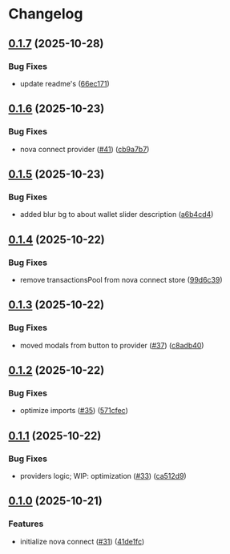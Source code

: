 # Changelog

## [0.1.7](https://github.com/TuwaIO/nova-uikit/compare/nova-connect-v0.1.6...nova-connect-v0.1.7) (2025-10-28)


### Bug Fixes

* update readme's ([66ec171](https://github.com/TuwaIO/nova-uikit/commit/66ec171b893020c077fa239a342248c3b3809dd9))

## [0.1.6](https://github.com/TuwaIO/nova-uikit/compare/nova-connect-v0.1.5...nova-connect-v0.1.6) (2025-10-23)


### Bug Fixes

* nova connect provider ([#41](https://github.com/TuwaIO/nova-uikit/issues/41)) ([cb9a7b7](https://github.com/TuwaIO/nova-uikit/commit/cb9a7b7a947d15d5088972b66c9a93bca8b71eaa))

## [0.1.5](https://github.com/TuwaIO/nova-uikit/compare/nova-connect-v0.1.4...nova-connect-v0.1.5) (2025-10-23)


### Bug Fixes

* added blur bg to about wallet slider description ([a6b4cd4](https://github.com/TuwaIO/nova-uikit/commit/a6b4cd42ae73619fb4e71b5b0bd64af084ce09f1))

## [0.1.4](https://github.com/TuwaIO/nova-uikit/compare/nova-connect-v0.1.3...nova-connect-v0.1.4) (2025-10-22)


### Bug Fixes

* remove transactionsPool from nova connect store ([99d6c39](https://github.com/TuwaIO/nova-uikit/commit/99d6c3943bea6839c7beb4c4c58514f08456d7b4))

## [0.1.3](https://github.com/TuwaIO/nova-uikit/compare/nova-connect-v0.1.2...nova-connect-v0.1.3) (2025-10-22)


### Bug Fixes

* moved modals from button to provider ([#37](https://github.com/TuwaIO/nova-uikit/issues/37)) ([c8adb40](https://github.com/TuwaIO/nova-uikit/commit/c8adb40832adf4e989f78131d8760e2f135d1e23))

## [0.1.2](https://github.com/TuwaIO/nova-uikit/compare/nova-connect-v0.1.1...nova-connect-v0.1.2) (2025-10-22)


### Bug Fixes

* optimize imports ([#35](https://github.com/TuwaIO/nova-uikit/issues/35)) ([571cfec](https://github.com/TuwaIO/nova-uikit/commit/571cfec7cf7252eb4c4e0a4ab267a4adc8c7257b))

## [0.1.1](https://github.com/TuwaIO/nova-uikit/compare/nova-connect-v0.1.0...nova-connect-v0.1.1) (2025-10-22)


### Bug Fixes

* providers logic; WIP: optimization ([#33](https://github.com/TuwaIO/nova-uikit/issues/33)) ([ca512d9](https://github.com/TuwaIO/nova-uikit/commit/ca512d92c3d73a3fa7e30a5890a453b0a52a1cc5))

## [0.1.0](https://github.com/TuwaIO/nova-uikit/compare/nova-connect-v0.0.1...nova-connect-v0.1.0) (2025-10-21)


### Features

* initialize nova connect ([#31](https://github.com/TuwaIO/nova-uikit/issues/31)) ([41de1fc](https://github.com/TuwaIO/nova-uikit/commit/41de1fcbccf22e3eadae3f35b9329b8454f418bb))
